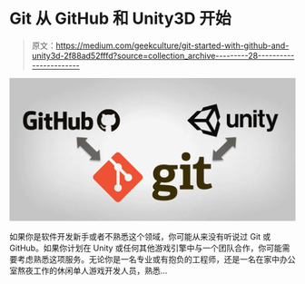 # Git 从 GitHub 和 Unity3D 开始

> 原文：<https://medium.com/geekculture/git-started-with-github-and-unity3d-2f88ad52fffd?source=collection_archive---------28----------------------->

![](img/543336d5fe38fe7031dbe56a0802bf82.png)

如果你是软件开发新手或者不熟悉这个领域，你可能从来没有听说过 Git 或 GitHub。如果你计划在 Unity 或任何其他游戏引擎中与一个团队合作，你可能需要考虑熟悉这项服务。无论你是一名专业或有抱负的工程师，还是一名在家中办公室熬夜工作的休闲单人游戏开发人员，熟悉…